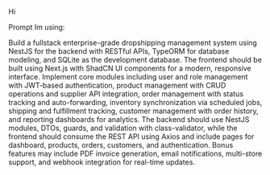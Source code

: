 Hi

Prompt Im using:

Build a fullstack enterprise-grade dropshipping management system using NestJS for the backend with RESTful APIs, TypeORM for database modeling, and SQLite as the development database. The frontend should be built using Next.js with ShadCN UI components for a modern, responsive interface. Implement core modules including user and role management with JWT-based authentication, product management with CRUD operations and supplier API integration, order management with status tracking and auto-forwarding, inventory synchronization via scheduled jobs, shipping and fulfillment tracking, customer management with order history, and reporting dashboards for analytics. The backend should use NestJS modules, DTOs, guards, and validation with class-validator, while the frontend should consume the REST API using Axios and include pages for dashboard, products, orders, customers, and authentication. Bonus features may include PDF invoice generation, email notifications, multi-store support, and webhook integration for real-time updates.